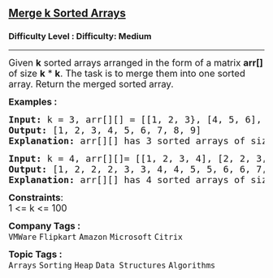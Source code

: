 <h2><a href="https://www.geeksforgeeks.org/problems/merge-k-sorted-arrays--151335/1?page=1&difficulty=Medium&sortBy=accuracy">Merge k Sorted Arrays</a></h2><h3>Difficulty Level : Difficulty: Medium</h3><hr><div class="problems_problem_content__Xm_eO"><p><span style="font-size: 18px;">Given <strong>k</strong> sorted arrays arranged in the form of a matrix <strong>arr[] </strong>of size <strong>k</strong> * <strong>k</strong>. The task is to merge them into one sorted array. Return the merged sorted array.</span></p>
<p><span style="font-size: 18px;"><strong>Examples :</strong> </span></p>
<pre><span style="font-size: 18px;"><strong>Input: </strong>k = 3, arr[][] = [[1, 2, 3}, [4, 5, 6], [7, 8, 9]]
<strong>Output: </strong>[1, 2, 3, 4, 5, 6, 7, 8, 9]<strong>
Explanation: </strong>arr[][] has 3 sorted arrays of size 3, arr[][] = [[1, 2, 3],[4, 5, 6],[7, 8, 9]]. The merged list will be [1, 2, 3, 4, 5, 6, 7, 8, 9].</span></pre>
<pre><span style="font-size: 18px;"><strong>Input: </strong>k = 4, arr[][]= [[1, 2, 3, 4], [2, 2, 3, 4], [5, 5, 6, 6], [7, 8, 9, 9]]
<strong>Output: </strong>[1, 2, 2, 2, 3, 3, 4, 4, 5, 5, 6, 6, 7, 8, 9, 9] <strong>
Explanation: </strong>arr[][] has 4 sorted arrays of size 4, arr[][] = [[1, 2, 2, 2], [3, 3, 4, 4], [5, 5, 6, 6], [7, 8, 9, 9 ]]. The merged list will be [1, 2, 2, 2, 3, 3, 4, 4, 5, 5, 6, 6, 7, 8, 9, 9].</span></pre>
<p><span style="font-size: 18px;"><strong>Constraints</strong>:<br>1 &lt;= k &lt;= 100</span></p></div><p><span style=font-size:18px><strong>Company Tags : </strong><br><code>VMWare</code>&nbsp;<code>Flipkart</code>&nbsp;<code>Amazon</code>&nbsp;<code>Microsoft</code>&nbsp;<code>Citrix</code>&nbsp;<br><p><span style=font-size:18px><strong>Topic Tags : </strong><br><code>Arrays</code>&nbsp;<code>Sorting</code>&nbsp;<code>Heap</code>&nbsp;<code>Data Structures</code>&nbsp;<code>Algorithms</code>&nbsp;